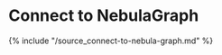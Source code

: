 # Connect to NebulaGraph

{% include "/source_connect-to-nebula-graph.md" %}
<!-- The line above is for content reusing. The source file is in the docs-2.0/reuse directory. -->

